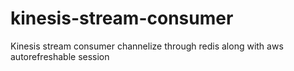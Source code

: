 # kinesis-stream-consumer
Kinesis stream consumer channelize through redis along with aws autorefreshable session 
